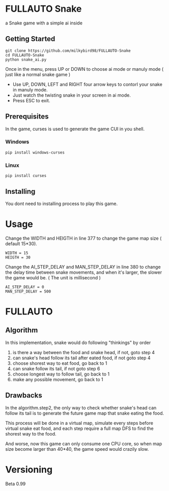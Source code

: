 # FULLAUTO Snake
 a Snake game with a simple ai inside

## Getting Started

```
git clone https://github.com/milkybird98/FULLAUTO-Snake
cd FULLAUTO-Snake
python snake_ai.py
```
Once in the menu, press UP or DOWN to choose ai mode or manuly mode ( just like a normal snake game )
+ Use UP, DOWN, LEFT and RIGHT four arrow keys to contorl your snake in manuly mode.
+ Just watch the twisting snake in your screen in ai mode.
+ Press ESC to exit.

## Prerequisites
In the game, curses is used to generate the game CUI in you shell.
### Windows
```
pip install windows-curses
```
### Linux
```
pip install curses
```

## Installing
You dont need to installing process to play this game.

# Usage
Change the WIDTH and HEIGTH in line 377 to change the game map size ( default 15*30).
```
WIDTH = 15
HEIGTH = 30
```
Change the AI_STEP_DELAY and MAN_STEP_DELAY in line 380 to change the delay time between snake movements, and when it's larger, the slower the game would be. ( The unit is millisecond )
```
AI_STEP_DELAY = 0
MAN_STEP_DELAY = 500
```

# FULLAUTO
## Algorithm
In this implementation, snake would do following "thinkings" by order
1. is there a way between the food and snake head, if not, goto step 4
2. can snake's head follow its tail after eated food, if not goto step 4
3. choose shorest way to eat food, go back to 1
4. can snake follow its tail, if not goto step 6
5. choose longest way to follow tail, go back to 1
6. make any possible movement, go back to 1

## Drawbacks
In the algorithm.step2, the only way to check whether snake's head can follow its tail is to generate the future game map that snake eating the food. 

This process will be done in a virtual map, simulate every steps before virtual snake eat food, and each step require a full map DFS to find the shorest way to the food.

And worse, now this game can only consume one CPU core, so when map size become larger than 40*40, the game speed would crazily slow.

# Versioning
Beta 0.99
